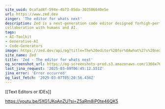 ```yaml
---
site_uuid: 0cafad8f-594e-4b73-85da-303586640e5e
url: https://www.zed.dev
zinger: 'The editor for whats next'
description: Zed is a next-generation code editor designed forhigh-performance
collaboration with humans and AI.
tags:
- AI-Toolkit
- Generative-AI
- Code-Generators
image: https://zed.dev/api/og?title=The%20editor%20for%0Awhat%27s%20next
site_name: Zed
title: 'Zed - The editor for whats next'
og_screenshot_url: https://og-screenshots-prod.s3.amazonaws.com/1366x768/80/false/4ec42a68d8a1a84d2e195e4a8a18812ff14585034898a24648bd4e63992c54cc.jpeg
last_jina_request: '2025-03-09T06:45:12.551Z'
jina_error: 'Error occurred'
og_last_fetch: '2025-03-07T05:20:56.434Z'
---
```

[[Text Editors or IDEs]]

https://youtu.be/5XG1JKoAnZU?si=Z5aRm8iP0te46QK5
